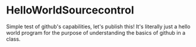 # HelloWorldSourcecontrol
Simple test of github's capabilities, let's publish this!
It's literally just a hello world program for the purpose of understanding the basics of github in a class.

